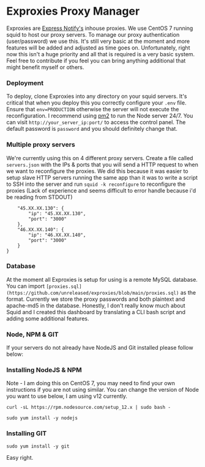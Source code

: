 # Exproxies Proxy Manager

Exproxies are [Express Notify's](https://notify.express/) inhouse proxies. We use CentOS 7 running squid to host our proxy servers. To manage our proxy authentication (user/password) we use this. It's still very basic at the moment and more features will be added and adjusted as time goes on. Unfortunately, right now this isn't a huge priority and all that is required is a very basic system. Feel free to contribute if you feel you can bring anything additional that might benefit myself or others.

### Deployment

To deploy, clone Exproxies into any directory on your squid servers. It's critical that when you deploy this you correctly configure your `.env` file. Ensure that `env=PRODUCTION` otherwise the server will not execute the reconfiguration. I recommend using [pm2](https://www.npmjs.com/package/pm2) to run the Node server 24/7. You can visit `http://your_server_ip:port/` to access the control panel. The default password is `password` and you should definitely change that.

### Multiple proxy servers

We're currently using this on 4 different proxy servers. Create a file called `servers.json` with the IPs & ports that you will send a HTTP request to when we want to reconfigure the proxies. We did this because it was easier to setup slave HTTP servers running the same app than it was to write a script to SSH into the server and run `squid -k reconfigure` to reconfigure the proxies (Lack of experience and seems difficult to error handle because i'd be reading from STDOUT)

```{
	"45.XX.XX.130": {
		"ip": "45.XX.XX.130",
		"port": "3000"
	},
	"46.XX.XX.140": {
		"ip": "46.XX.XX.140",
		"port": "3000"
	}
}
```

### Database

At the moment all Exproxies is setup for using is a remote MySQL database. You can import `[proxies.sql](https://github.com/unreleased/exproxies/blob/main/proxies.sql)` as the format. Currently we store the proxy passwords and both plaintext and apache-md5 in the database. Honestly, I don't really know much about Squid and I created this dashboard by translating a CLI bash script and adding some additional features.

### Node, NPM & GIT

If your servers do not already have NodeJS and Git installed please follow below:

### Installing NodeJS & NPM

Note - I am doing this on CentOS 7, you may need to find your own instructions if you are not using similar. You can change the version of Node you want to use below, I am using v12 currently.

`curl -sL https://rpm.nodesource.com/setup_12.x | sudo bash -`

`sudo yum install -y nodejs`

### Installing GIT

`sudo yum install -y git`

Easy right.

